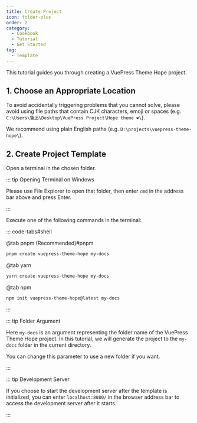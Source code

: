 ```yaml
---
title: Create Project
icon: folder-plus
order: 2
category:
  - Cookbook
  - Tutorial
  - Get Started
tag:
  - Template
---
```


This tutorial guides you through creating a VuePress Theme Hope project.

<!-- more -->

## 1. Choose an Appropriate Location

To avoid accidentally triggering problems that you cannot solve, please avoid using file paths that contain CJK characters, emoji or spaces (e.g. `C:\Users\鲁迅\Desktop\VuePress Project\Hope theme ❤️\`).

We recommend using plain English paths (e.g. `D:\projects\vuepress-theme-hope\`).

## 2. Create Project Template

Open a terminal in the chosen folder.

::: tip Opening Terminal on Windows

Please use File Explorer to open that folder, then enter `cmd` in the address bar above and press Enter.

:::

Execute one of the following commands in the terminal:

::: code-tabs#shell

@tab pnpm (Recommended)#pnpm

```bash
pnpm create vuepress-theme-hope my-docs
```

@tab yarn

```bash
yarn create vuepress-theme-hope my-docs
```

@tab npm

```bash
npm init vuepress-theme-hope@latest my-docs
```

:::

::: tip Folder Argument

Here `my-docs` is an argument representing the folder name of the VuePress Theme Hope project. In this tutorial, we will generate the project to the `my-docs` folder in the current directory.

You can change this parameter to use a new folder if you want.

:::

::: tip Development Server

If you choose to start the development server after the template is initialized, you can enter `localhost:8080/` in the browser address bar to access the development server after it starts.

:::
